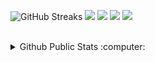 
![GitHub Streaks](https://github-readme-streak-stats.herokuapp.com/?user=Frosts420)
![](https://img.shields.io/badge/Python-informational?style=flat&logo=python&logoColor=white&color=6aa6f8)
![](https://img.shields.io/badge/C_Sharp-informational?style=flat&logo=c&logoColor=white&color=6aa6f8)
![](https://img.shields.io/badge/Bash-informational?style=flat&logo=gnu-bash&logoColor=white&color=6aa6f8)
![](https://img.shields.io/badge/NodeJS-informational?style=flat&logo=javascript&logoColor=white&color=6aa6f8)
<br>
<br>
<details>
  <summary>Github Public Stats :computer:</summary>
<a href="https://github.com/Frosts420?tab=repositories">
  <img align="center" src="https://github-readme-stats.vercel.app/api/top-langs/?username=Frosts420&hide=scheme&count_private=true&title_color=EC5061&text_color=FBDCDF&icon_color=E89F9A&bg_color=0D1117" />
</a>
<a href="https://github.com/Frosts420?tab=repositories">
  <img align="center" src="https://github-readme-stats.vercel.app/api?username=Frosts420&show_icons=true&line_height=33&count_private=true&title_color=EC5061&text_color=FBDCDF&icon_color=E89F9A&bg_color=0D1117" alt="Sasha's GitHub Stats" />
</a>

![Profile Views](https://komarev.com/ghpvc/?username=Frosts420)
  ----
</details>
